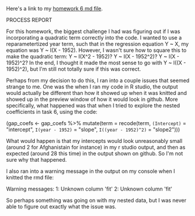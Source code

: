 Here's a link to my [homework 6 md file](https://github.com/vmichalowski/STAT545-hw-Michalowski-Victoria/blob/master/hw06%20-%20writing%20functions%20and%20nested%20data%20frames/hw06.md).

PROCESS REPORT

For this homework, the biggest challenge I had was figuring out if I was incorporating a quadratic term correctly into the code. I wanted to use a reparametertized year term, such that in the regression equation Y ~ X, my equation was Y ~ I(X - 1952). However, I wasn't sure how to square this to make the quadratic term: Y ~ I(X^2 - 1952)? Y ~ I(X - 1952^2)? Y ~ I(X - 1952)^2? In the end, I thought it made the most sense to go with Y ~ I((X - 1952)^2), but I'm still not totally sure if this was correct.

Perhaps from my decision to do this, I ran into a couple issues that seemed strange to me. One was the when I ran my code in R studio, the output would actually be different than how it showed up when it was knitted and showed up in the preview window of how it would look in github. More specifically, what happened was that when I tried to explore the nested coefficients in task 6, using the code:

(gap_coefs <- gap_coefs %>%
   mutate(term = recode(term,
                        `(Intercept)` = "intercept",
                        `I(year - 1952)` = "slope",
                        `I((year - 1952)^2)` = "slope2")))
                        
What would happen is that my intercepts would look unreasonably small (around 2 for Afghanistain for instance) in my r studio output, and then as expected (around 28 this time) in the output shown on github. So I'm not sure why that happened.

I also ran into a warning message in the output on my console when I knitted the rmd file: 

Warning messages:
1: Unknown column 'fit' 
2: Unknown column 'fit' 

So perhaps something was going on with my nested data, but I was never able to figure out exactly what the issue was.


